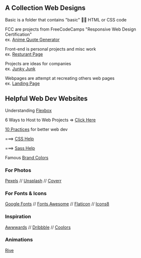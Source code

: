  <h2>A Collection Web Designs</h2>

Basic is a folder that contains "basic" 🤷‍♂️ HTML or CSS code 

FCC are projects from FreeCodeCamps "Responsive Web Design Certification"  
ex. <a href="https://codepen.io/rhollings/full/bGrELNL" target="_blank">Anime Quote Generator</a>

Front-end is personal projects and misc work  
ex. <a href="https://codepen.io/rhollings/full/NWpzyNE">Resturant Page</a>

Projects are ideas for companies  
ex. <a href="https://github.com/rhollings/web_design/tree/main/projects/groovy">Junky Junk</a>

Webpages are attempt at recreating others web pages   
ex. <a href="https://codepen.io/rhollings/full/LYyXoBW">Landing Page</a>



<h2>Helpful Web Dev Websites</h2>

Understanding <a href="https://preview.webflow.com/preview/flexbox-game?preview=d1a26b027c4803817087a91c651e321f&m=1" target="_blank">Flexbox</a>

6 Ways to Host to Web Projects => <a href="https://blog.suhailkakar.com/6-ways-to-host-your-react-js-app-for-free">Click Here</a>

<a href="https://javascript.plainenglish.io/10-best-websites-for-practising-and-perfecting-front-end-development-56e382b2c0ac">10 Practices</a> for better web dev

===> <a href="https://web.dev/learn/css/" target="_blank">CSS Help</a> 

===> <a href="https://sass-lang.com/guide" target="_blank">Sass Help</a>

Famous <a href="https://brandpalettes.com/" target="_blank">Brand Colors</a>

<h3> For Photos</h3>
<a href="https://www.pexels.com/" target="_blank">Pexels</a> // 
<a href="https://unsplash.com/" target="_blank">Unsplash</a> //
<a href="https://coverr.co/" target="_blank">Coverr</a> 
 
<h3> For Fonts & Icons </h3>
<a href="https://fonts.google.com/" target="_blank">Google Fonts</a> //
<a href="https://fontawesome.com/v5.15/icons?d=gallery&p=2" target="_blank">Fonts Awesome</a> //
<a href="https://www.flaticon.com/" target="_blank">Flaticon</a> //
<a href="https://icons8.com/" target="_blank">Icons8</a>
 
<h3>Inspiration</h3>
<a href="https://www.awwwards.com/" target="_blank">Awwwards</a> //
<a href="https://dribbble.com/" target="_blank">Dribbble</a> //
<a href="https://coolors.co/palettes/trending" target="_blank">Coolors</a>
 
<h3>Animations</h3>
<a href="https://rive.app/" target="_blank">Rive</a>
